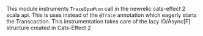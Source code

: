 This module instruments `TraceOps#txn` call in the newrelic cats-effect 2 scala api.
This is uses instead of the `@Trace` annotation which eagerly starts the Transcaction. This instrumentation takes 
care of the lazy IO/Async[F] structure created in Cats-Effect 2